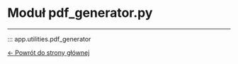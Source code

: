 # Moduł pdf_generator.py
---
::: app.utilities.pdf_generator

[<- Powrót do strony głównej](../../..)